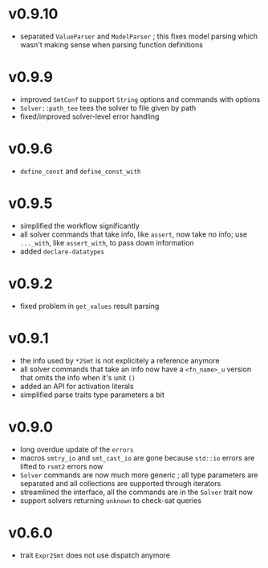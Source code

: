 # v0.9.10

- separated `ValueParser` and `ModelParser` ; this fixes model parsing which
  wasn't making sense when parsing function definitions

# v0.9.9

- improved `SmtConf` to support `String` options and commands with options
- `Solver::path_tee` tees the solver to file given by path
- fixed/improved solver-level error handling

# v0.9.6

- `define_const` and `define_const_with`

# v0.9.5

- simplified the workflow significantly
- all solver commands that take info, like `assert`, now take no info; use
  `..._with`, like `assert_with`, to pass down information
- added `declare-datatypes`

# v0.9.2

- fixed problem in `get_values` result parsing

# v0.9.1

- the info used by `*2Smt` is not explicitely a reference anymore
- all solver commands that take an info now have a `<fn_name>_u` version that
  omits the info when it's unit `()`
- added an API for activation literals
- simplified parse traits type parameters a bit

# v0.9.0

- long overdue update of the `errors`
- macros `smtry_io` and `smt_cast_io` are gone because `std::io` errors are
  lifted to `rsmt2` errors now
- `Solver` commands are now much more generic ; all type parameters are
  separated and all collections are supported through iterators
- streamlined the interface, all the commands are in the `Solver` trait now
- support solvers returning `unknown` to check-sat queries

# v0.6.0

- trait `Expr2Smt` does not use dispatch anymore